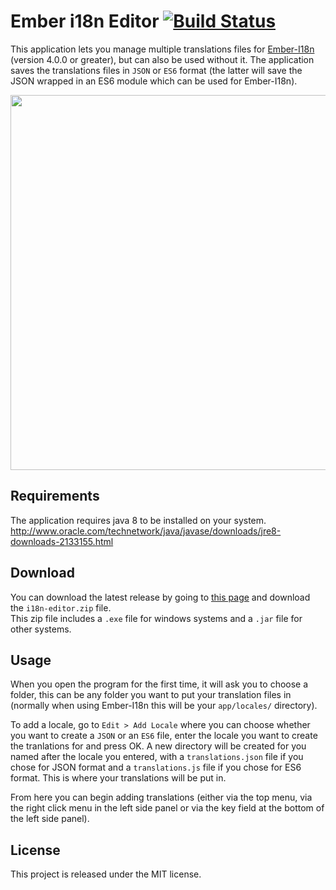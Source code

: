 # Ember i18n Editor [![Build Status](https://travis-ci.org/jcbvm/ember-i18n-editor.svg?branch=master)](https://travis-ci.org/jcbvm/require-i18next)

This application lets you manage multiple translations files for [Ember-I18n](https://github.com/jamesarosen/ember-i18n) (version 4.0.0 or greater), but can also be used without it. The application saves the translations files in `JSON` or `ES6` format (the latter will save the JSON wrapped in an ES6 module which can be used for Ember-I18n).

<img src="https://raw.github.com/jcbvm/ember-i18n-editor/master/screenshot.jpg?2" width="600">

## Requirements

The application requires java 8 to be installed on your system.<br>
http://www.oracle.com/technetwork/java/javase/downloads/jre8-downloads-2133155.html

## Download

You can download the latest release by going to [this page](https://github.com/jcbvm/ember-i18n-editor/releases/latest) and download the `i18n-editor.zip` file.<br>
This zip file includes a `.exe` file for windows systems and a `.jar` file for other systems.<br>

## Usage

When you open the program for the first time, it will ask you to choose a folder, this can be any folder you want to put your translation files in (normally when using Ember-I18n this will be your `app/locales/` directory). 

To add a locale, go to `Edit > Add Locale` where you can choose whether you want to create a `JSON` or an `ES6` file, enter the locale you want to create the tranlations for and press OK. A new directory will be created for you named after the locale you entered, with a `translations.json` file if you chose for JSON format and a `translations.js` file if you chose for ES6 format. This is where your translations will be put in.

From here you can begin adding translations (either via the top menu, via the right click menu in the left side panel or via the key field at the bottom of the left side panel).

## License

This project is released under the MIT license.
